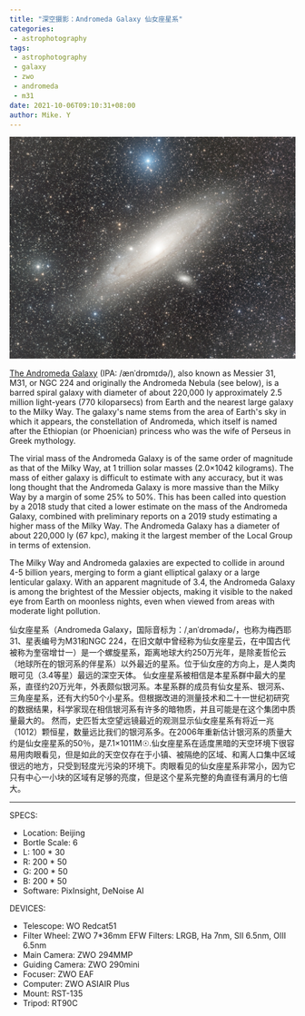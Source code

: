 ```yaml
---
title: "深空摄影：Andromeda Galaxy 仙女座星系"
categories:
 - astrophotography
tags:
 - astrophotography
 - galaxy
 - zwo
 - andromeda
 - m31
date: 2021-10-06T09:10:31+08:00
author: Mike. Y
---
```


![M31](../../../static/images/M31.jpg)




[The Andromeda Galaxy](https://en.wikipedia.org/wiki/Andromeda_Galaxy)  (IPA: /ænˈdrɒmɪdə/), also known as Messier 31, M31, or NGC 224 and originally the Andromeda Nebula (see below), is a barred spiral galaxy with diameter of about 220,000 ly approximately 2.5 million light-years (770 kiloparsecs) from Earth and the nearest large galaxy to the Milky Way. The galaxy's name stems from the area of Earth's sky in which it appears, the constellation of Andromeda, which itself is named after the Ethiopian (or Phoenician) princess who was the wife of Perseus in Greek mythology.

The virial mass of the Andromeda Galaxy is of the same order of magnitude as that of the Milky Way, at 1 trillion solar masses (2.0×1042 kilograms). The mass of either galaxy is difficult to estimate with any accuracy, but it was long thought that the Andromeda Galaxy is more massive than the Milky Way by a margin of some 25% to 50%. This has been called into question by a 2018 study that cited a lower estimate on the mass of the Andromeda Galaxy, combined with preliminary reports on a 2019 study estimating a higher mass of the Milky Way. The Andromeda Galaxy has a diameter of about 220,000 ly (67 kpc), making it the largest member of the Local Group in terms of extension.

The Milky Way and Andromeda galaxies are expected to collide in around 4-5 billion years, merging to form a giant elliptical galaxy or a large lenticular galaxy. With an apparent magnitude of 3.4, the Andromeda Galaxy is among the brightest of the Messier objects, making it visible to the naked eye from Earth on moonless nights, even when viewed from areas with moderate light pollution.



仙女座星系（Andromeda Galaxy，国际音标为：/ˌanˈdrɒmədə/，也称为梅西耶31、星表编号为M31和NGC 224，在旧文献中曾经称为仙女座星云，在中国古代被称为奎宿增廿一）是一个螺旋星系，距离地球大约250万光年，是除麦哲伦云（地球所在的银河系的伴星系）以外最近的星系。位于仙女座的方向上，是人类肉眼可见（3.4等星）最远的深空天体。 仙女座星系被相信是本星系群中最大的星系，直径约20万光年，外表颇似银河系。本星系群的成员有仙女星系、银河系、三角座星系，还有大约50个小星系。但根据改进的测量技术和二十一世纪初研究的数据结果，科学家现在相信银河系有许多的暗物质，并且可能是在这个集团中质量最大的。 然而，史匹哲太空望远镜最近的观测显示仙女座星系有将近一兆（1012）颗恒星，数量远比我们的银河系多。在2006年重新估计银河系的质量大约是仙女座星系的50％，是7.1×1011M☉.仙女座星系在适度黑暗的天空环境下很容易用肉眼看见，但是如此的天空仅存在于小镇、被隔绝的区域、和离人口集中区域很远的地方，只受到轻度光污染的环境下。肉眼看见的仙女座星系非常小，因为它只有中心一小块的区域有足够的亮度，但是这个星系完整的角直径有满月的七倍大。

---


SPECS:
- Location: Beijing
- Bortle Scale: 6
- L: 100 * 30
- R: 200 * 50
- G: 200 * 50
- B: 200 * 50
- Software: PixInsight, DeNoise AI


DEVICES:
- Telescope: WO Redcat51
- Filter Wheel: ZWO 7*36mm EFW Filters: LRGB, Ha 7nm, SII 6.5nm, OIII 6.5nm
- Main Camera: ZWO 294MMP
- Guiding Camera: ZWO 290mini
- Focuser: ZWO EAF
- Computer: ZWO ASIAIR Plus
- Mount: RST-135
- Tripod: RT90C